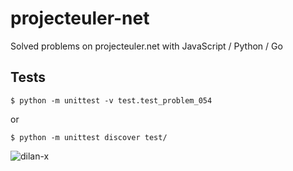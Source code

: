 projecteuler-net
================

Solved problems on projecteuler.net with JavaScript / Python / Go

Tests
-----

    $ python -m unittest -v test.test_problem_054

or

    $ python -m unittest discover test/


![dilan-x](http://projecteuler.net/profile/aplotnikov.png)
